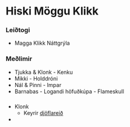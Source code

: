 # Hiski Möggu Klikk

### Leiðtogi
- Magga Klikk Náttgrýla

### Meðlimir
- Tjukka & Klonk - Kenku
- Mikki - Holddróni
- Nál & Pinni - Impar
- Barnabas - Logandi höfuðkúpa - Flameskull

###
- Klonk
  - Keyrir [djöflareið](https://www.dndbeyond.com/vehicles/devils-ride)
- 
